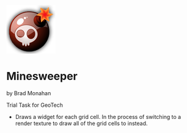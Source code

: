 ![alt text](https://github.com/NerveNet/UE5-Minesweeper/blob/main/Plugins/Minesweeper/Resources/Icon128.png?raw=true)
# Minesweeper
 
by Brad Monahan


Trial Task for GeoTech


* Draws a widget for each grid cell. In the process of switching to a render texture to draw all of the grid cells to instead.
